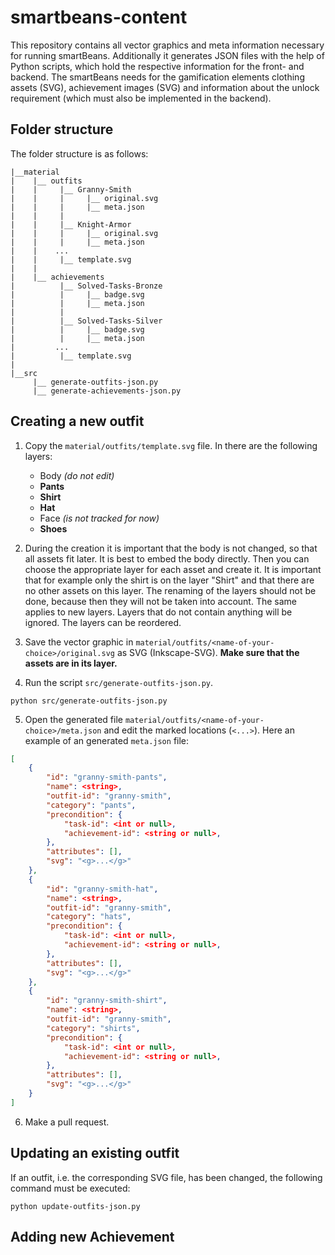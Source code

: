 # smartbeans-content

This repository contains all vector graphics and meta information necessary for running smartBeans. Additionally it generates JSON files with the help of Python scripts, which hold the respective information for the front- and backend. The smartBeans needs for the gamification elements clothing assets (SVG), achievement images (SVG) and information about the unlock requirement (which must also be implemented in the backend).

## Folder structure

The folder structure is as follows:

```
|__material
|    |__ outfits
|    |     |__ Granny-Smith
|    |     |     |__ original.svg
|    |     |     |__ meta.json
|    |     |
|    |     |__ Knight-Armor
|    |     |     |__ original.svg
|    |     |     |__ meta.json
|    |    ...
|    |     |__ template.svg
|    |
|    |__ achievements
|          |__ Solved-Tasks-Bronze
|          |     |__ badge.svg
|          |     |__ meta.json
|          |
|          |__ Solved-Tasks-Silver
|          |     |__ badge.svg
|          |     |__ meta.json
|         ...
|          |__ template.svg
|
|__src
     |__ generate-outfits-json.py
     |__ generate-achievements-json.py
```
## Creating a new outfit

1. Copy the `material/outfits/template.svg` file. In there are the following layers:
    - Body *(do not edit)*
    - **Pants**
    - **Shirt**
    - **Hat**
    - Face *(is not tracked for now)*
    - **Shoes**
2. During the creation it is important that the body is not changed, so that all assets fit later. It is best to embed the body directly. Then you can choose the appropriate layer for each asset and create it. It is important that for example only the shirt is on the layer "Shirt" and that there are no other assets on this layer. The renaming of the layers should not be done, because then they will not be taken into account. The same applies to new layers. Layers that do not contain anything will be ignored. The layers can be reordered.

3. Save the vector graphic in `material/outfits/<name-of-your-choice>/original.svg` as SVG (Inkscape-SVG). **Make sure that the assets are in its layer.**
4. Run the script `src/generate-outfits-json.py`.
```
python src/generate-outfits-json.py
```

5. Open the generated file `material/outfits/<name-of-your-choice>/meta.json` and edit the marked locations (`<...>`).
Here an example of an generated `meta.json` file:
```json
[
    {
        "id": "granny-smith-pants",
        "name": <string>,
        "outfit-id": "granny-smith",
        "category": "pants",
        "precondition": {
            "task-id": <int or null>,
            "achievement-id": <string or null>,
        },
        "attributes": [],
        "svg": "<g>...</g>"
    },
    {
        "id": "granny-smith-hat",
        "name": <string>,
        "outfit-id": "granny-smith",
        "category": "hats",
        "precondition": {
            "task-id": <int or null>,
            "achievement-id": <string or null>,
        },
        "attributes": [],
        "svg": "<g>...</g>"
    },
    {
        "id": "granny-smith-shirt",
        "name": <string>,
        "outfit-id": "granny-smith",
        "category": "shirts",
        "precondition": {
            "task-id": <int or null>,
            "achievement-id": <string or null>,
        },
        "attributes": [],
        "svg": "<g>...</g>"
    }
]
```
6. Make a pull request.

## Updating an existing outfit
If an outfit, i.e. the corresponding SVG file, has been changed, the following command must be executed:
```
python update-outfits-json.py
```

## Adding new Achievement
